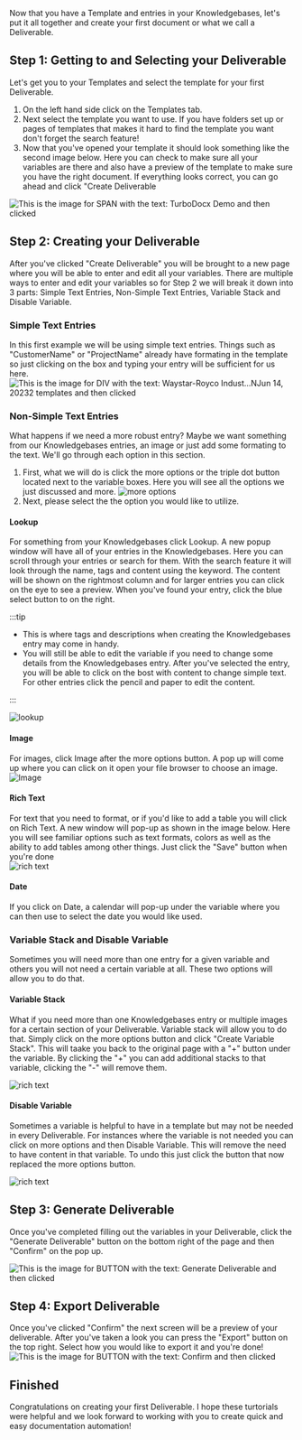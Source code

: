 
  
Now that you have a Template and entries in your Knowledgebases, let's put it all together and create your first document or what we call a Deliverable. 

## Step 1: Getting to and Selecting your Deliverable

Let's get you to your Templates and select the template for your first Deliverable.  

1. On the left hand side click on the Templates tab.
2. Next select the template you want to use. If you have folders set up or pages of templates that makes it hard to find the template you want don't forget the search feature!
3. Now that you've opened your template it should look something like the second image below. Here you can check to make sure all your variables are there and also have a preview of the template to make sure you have the right document. If everything looks correct, you can go ahead and click "Create Deliverable

<!-- ![This is the image for A with the text: Login and then clicked](/img/how_to_create_a_deliverable/step_1.png) -->

![This is the image for SPAN with the text: TurboDocx Demo and then clicked](/img/how_to_create_a_deliverable/step_2.png)

## Step 2: Creating your Deliverable

After you've clicked "Create Deliverable" you will be brought to a new page where you will be able to enter and edit all your variables.
There are multiple ways to enter and edit your variables so for Step 2 we will break it down into 3 parts: Simple Text Entries, Non-Simple Text Entries, Variable Stack and Disable Variable. 

### Simple Text Entries

In this first example we will be using simple text entries. Things such as "CustomerName" or "ProjectName" already have formating in the template so just clicking on the box and typing your entry will be sufficient for us here.
![This is the image for DIV with the text: Waystar-Royco Indust...NJun 14, 20232 templates and then clicked](/img/how_to_create_a_deliverable/step_6.png)

### Non-Simple Text Entries

What happens if we need a more robust entry? Maybe we want something from our Knowledgebases entries, an image or just add some formating to the text. We'll go through each option in this section. 

1. First, what we will do is click the more options or the triple dot button located next to the variable boxes. Here you will see all the options we just discussed and more.
![more options](/img/how_to_create_a_deliverable/step_10.png)
2. Next, please select the the option you would like to utilize. 

  #### Lookup 
  For something from your Knowledgebases click Lookup. A new popup window will have all of your entries in the Knowledgebases. Here you can scroll through your entries or search for them. With the search feature it will look through the name, tags and content using the keyword. The content will be shown on the rightmost column and for larger entries you can click on the eye to see a preview. When you've found your entry, click the blue select button to on the right. 
  
:::tip

- This is where tags and descriptions when creating the Knowledgebases entry may come in handy.
- You will still be able to edit the variable if you need to change some details from the Knowledgebases entry. After you've selected the entry, you will be able to click on the bost with content to change simple text. For other entries click the pencil and paper to edit the content. 
  
:::

![lookup](/img/how_to_create_a_deliverable/step_20.png)
 
  #### Image 
  For images, click Image after the more options button. A pop up will come up where you can click on it open your file browser to choose an image.
![Image](/img/how_to_create_a_deliverable/step_img.PNG)

  #### Rich Text
  For text that you need to format, or if you'd like to add a table you will click on Rich Text. A new window will pop-up as shown in the image below. Here you will see familiar options such as text formats, colors as well as the ability to add tables among other things. Just click the "Save" button when you're done   
![rich text](/img/how_to_create_a_deliverable/step_24.png)

  #### Date
  If you click on Date, a calendar will pop-up under the variable where you can then use to select the date you would like used.

### Variable Stack and Disable Variable

Sometimes you will need more than one entry for a given variable and others you will not need a certain variable at all. These two options will allow you to do that. 

  #### Variable Stack
  What if you need more than one Knowledgebases entry or multiple images for a certain section of your Deliverable. Variable stack will allow you to do that. Simply click on the more options button and click "Create Variable Stack". This will taake you back to the original page with a "+" button under the variable. By clicking the "+" you can add additional stacks to that variable, clicking the "-" will remove them.

  ![rich text](/img/how_to_create_a_deliverable/step_vs.PNG)

#### Disable Variable

Sometimes a variable is helpful to have in a template but may not be needed in every Deliverable. For instances where the variable is not needed you can click on more options and then Disable Variable. This will remove the need to have content in that variable. To undo this just click the button that now replaced the more options button. 

![rich text](/img/how_to_create_a_deliverable/step_10.png)

## Step 3: Generate Deliverable

Once you've completed filling out the variables in your Deliverable, click the "Generate Deliverable" button on the bottom right of the page and then "Confirm" on the pop up. 

![This is the image for BUTTON with the text: Generate Deliverable and then clicked](/img/how_to_create_a_deliverable/step_29.png)

## Step 4: Export Deliverable

Once you've clicked "Confirm" the next screen will be a preview of your deliverable. After you've taken a look you can press the "Export" button on the top right. Select how you would like to export it and you're done!
![This is the image for BUTTON with the text: Confirm and then clicked](/img/how_to_create_a_deliverable/step_35.png)
  
## Finished

Congratulations on creating your first Deliverable. I hope these turtorials were helpful and we look forward to working with you to create quick and easy documentation automation!